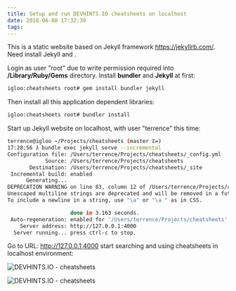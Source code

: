 ```yaml
---
title: Setup and run DEVHINTS.IO cheatsheets on localhost
date: 2018-06-08 17:32:39
tags:
---
```


This is a static website based on Jekyll framework https://jekyllrb.com/. Need install Jekyll and .

Login as user "root" due to write permission required into **/Library/Ruby/Gems** directory. Install **bundler** and **Jekyll** at first:

```bash
igloo:cheatsheets root# gem install bundler jekyll
```

Then install all this application dependent libraries:

```bash
igloo:cheatsheets root# bundler install
```

Start up Jekyll website on localhost, with user "terrence" this time:

```bash
terrence@igloo ~/Projects/cheatsheets (master ☡=)
17:28:56 𝜆 bundle exec jekyll serve --incremental
Configuration file: /Users/terrence/Projects/cheatsheets/_config.yml
            Source: /Users/terrence/Projects/cheatsheets
       Destination: /Users/terrence/Projects/cheatsheets/_site
 Incremental build: enabled
      Generating...
DEPRECATION WARNING on line 83, column 12 of /Users/terrence/Projects/cheatsheets/_sass/vendor/modularscale/_modularscale.scss:
Unescaped multiline strings are deprecated and will be removed in a future version of Sass.
To include a newline in a string, use "\a" or "\a " as in CSS.

                    done in 3.163 seconds.
 Auto-regeneration: enabled for '/Users/terrence/Projects/cheatsheets'
    Server address: http://127.0.0.1:4000
  Server running... press ctrl-c to stop.
```

Go to URL: http://127.0.0.1:4000 start searching and using cheatsheets in localhost environment:

![DEVHINTS.IO - cheatsheets](https://ph-files.imgix.net/9585bd9a-5b33-4c1d-bda2-f285fbd5f9ae "DEVHINTS.IO - cheatsheets")

![DEVHINTS.IO - cheatsheets](https://ph-files.imgix.net/a04245b3-65d1-4e27-b6ce-45216f479063 "DEVHINTS.IO - cheatsheets")